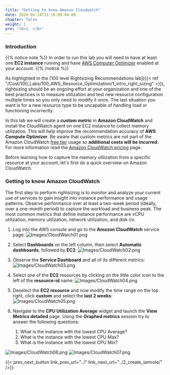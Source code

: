 ```yaml
---
title: "Getting to know Amazon Cloudwatch"
date: 2020-04-24T11:16:09-04:00
chapter: false
weight: 1
pre: "<b>1. </b>"
---
```


### Introduction
{{% notice note %}}
 In order to run this lab you will need to have at least one **EC2 instance** running and have [AWS Computer Optimizer](https://aws.amazon.com/compute-optimizer/getting-started/) enabled at your account.
{{% /notice %}}

As highlighted in the [100 level Rightsizing Recommendations lab]({{< ref "/Cost/100_Labs/100_AWS_Resource_Optimization/1_intro_right_sizing" >}}), rightsizing should be an ongoing effort at your organization and one of the best practices is to measure utilization and test new resource configuration multiple times so you only need to modify it once. The last situation you want is for a new resource type to be uncapable of handling load or functioning incorrectly.

In this lab we will create a **custom metric** in **Amazon CloudWatch** and install the CloudWatch agent on one EC2 instance to collect memory utilization. This will help improve the recommendation accuracy of **AWS Compute Optimizer**. Be aware that custom metrics are not part of the Amazon CloudWatch [free tier](https://aws.amazon.com/free/) usage so **additional costs will be incurred**. For more information read the [Amazon CloudWatch pricing](https://aws.amazon.com/cloudwatch/pricing/) page.

Before learning how to capture the memory utilization from a specific resource at your account, let's first do a quick overview on Amazon CloudWatch.


### Getting to know Amazon CloudWatch
The first step to perform rightsizing is to monitor and analyze your current use of services to gain insight into instance performance and usage patterns. Observe performance over at least a two-week period (ideally, over a one-month period) to capture the workload and business peak. The most common metrics that define instance performance are vCPU utilization, memory utilization, network utilization, and disk i/o.

1. Log into the AWS console and go to the **Amazon CloudWatch** service page:
![Images/CloudWatch01.png](/Cost/200_AWS_Resource_Optimization/Images/CloudWatch01.png?classes=lab_picture_small)

2. Select **Dashboards** on the left column, then select **Automatic dashboards**, followed by **EC2**:
![Images/CloudWatch02.png](/Cost/200_AWS_Resource_Optimization/Images/CloudWatch02.png?classes=lab_picture_small)

3. Observe the **Service Dashboard** and all of its different metrics:
![Images/CloudWatch03.png](/Cost/200_AWS_Resource_Optimization/Images/CloudWatch03.png?classes=lab_picture_small)

4. Select one of the **EC2** resources by clicking on the little color icon to the left of the **resource-id** name:
![Images/CloudWatch04.png](/Cost/200_AWS_Resource_Optimization/Images/CloudWatch04.png?classes=lab_picture_small)

5. Deselect the **EC2 resource** and now modify the time range on the top right, click **custom** and select the **last 2 weeks**:
![Images/CloudWatch05.png](/Cost/200_AWS_Resource_Optimization/Images/CloudWatch05.png?classes=lab_picture_small)

6. Navigate to the **CPU Utilization Average** widget and launch the **View Metrics detailed** page. Using the **Graphed metrics** session try to answer the following questions:

	1. What is the instance with the lowest CPU Average?
	2. What is the instance with the lowest CPU Max?
	3. What is the instance with the lowest CPU Min?

![Images/CloudWatch06.png](/Cost/200_AWS_Resource_Optimization/Images/CloudWatch06.png?classes=lab_picture_small)
![Images/CloudWatch07.png](/Cost/200_AWS_Resource_Optimization/Images/CloudWatch07.png?classes=lab_picture_small)

{{< prev_next_button link_prev_url="../" link_next_url="../2_create_iamrole/" />}}
